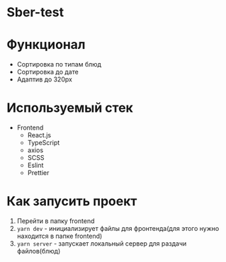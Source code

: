 # Sber-test


# Функционал

- Сортировка по типам блюд
- Сортировка до дате 
- Адаптив до 320px

# Используемый стек 

- Frontend 
    - React.js
    - TypeScript
    - axios
    - SCSS
    - Eslint
    - Prettier

# Как запусить проект
1. Перейти в папку frontend
2. `yarn dev` - инициализирует файлы для фронтенда(для этого нужно находится в папке frontend)
3. `yarn server` - запускает локальный сервер для раздачи файлов(блюд)